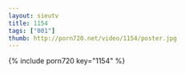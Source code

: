 ```yaml
--- 
layout: sieutv
title: 1154
tags: ["001"]
thumb: http://porn720.net/video/1154/poster.jpg
---
```

{% include porn720 key="1154" %} 
